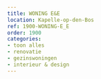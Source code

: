 ```yaml
---
title: WONING E&E
location: Kapelle-op-den-Bos
ref: 1900-WONING-E_E
order: 1900
categories:
- toon alles
- renovatie
- gezinswoningen
- interieur & design
---
```

